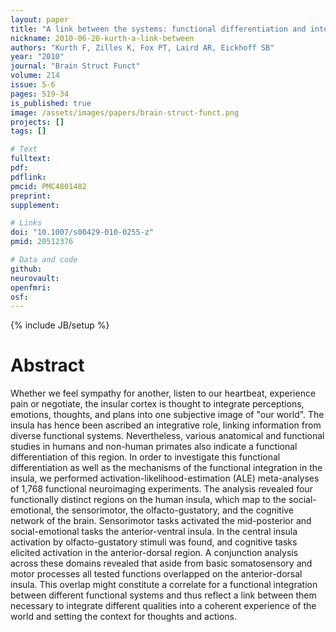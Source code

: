 ```yaml
---
layout: paper
title: "A link between the systems: functional differentiation and integration within the human insula revealed by meta-analysis."
nickname: 2010-06-20-kurth-a-link-between
authors: "Kurth F, Zilles K, Fox PT, Laird AR, Eickhoff SB"
year: "2010"
journal: "Brain Struct Funct"
volume: 214
issue: 5-6
pages: 519-34
is_published: true
image: /assets/images/papers/brain-struct-funct.png
projects: []
tags: []

# Text
fulltext:
pdf:
pdflink:
pmcid: PMC4801482
preprint:
supplement:

# Links
doi: "10.1007/s00429-010-0255-z"
pmid: 20512376

# Data and code
github:
neurovault:
openfmri:
osf:
---
```

{% include JB/setup %}

# Abstract

Whether we feel sympathy for another, listen to our heartbeat, experience pain or negotiate, the insular cortex is thought to integrate perceptions, emotions, thoughts, and plans into one subjective image of "our world". The insula has hence been ascribed an integrative role, linking information from diverse functional systems. Nevertheless, various anatomical and functional studies in humans and non-human primates also indicate a functional differentiation of this region. In order to investigate this functional differentiation as well as the mechanisms of the functional integration in the insula, we performed activation-likelihood-estimation (ALE) meta-analyses of 1,768 functional neuroimaging experiments. The analysis revealed four functionally distinct regions on the human insula, which map to the social-emotional, the sensorimotor, the olfacto-gustatory, and the cognitive network of the brain. Sensorimotor tasks activated the mid-posterior and social-emotional tasks the anterior-ventral insula. In the central insula activation by olfacto-gustatory stimuli was found, and cognitive tasks elicited activation in the anterior-dorsal region. A conjunction analysis across these domains revealed that aside from basic somatosensory and motor processes all tested functions overlapped on the anterior-dorsal insula. This overlap might constitute a correlate for a functional integration between different functional systems and thus reflect a link between them necessary to integrate different qualities into a coherent experience of the world and setting the context for thoughts and actions.
